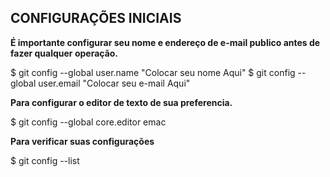 
<h2>CONFIGURAÇÕES INICIAIS</h2>

 **É importante configurar seu nome e endereço de e-mail publico antes de fazer qualquer operação.**

   $ git config --global user.name "Colocar seu nome Aqui"
   $ git config --global user.email "Colocar seu e-mail Aqui"
    
  **Para configurar o editor de texto de sua preferencia.**

   $ git config --global core.editor emac

  **Para verificar suas configurações**

   $ git config --list 
```

 


```

